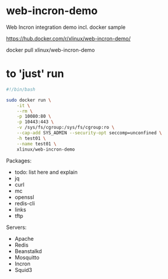 # web-incron-demo

Web Incron integration demo incl. docker sample

https://hub.docker.com/r/xlinux/web-incron-demo/

docker pull xlinux/web-incron-demo

# to 'just' run

```bash
#!/bin/bash

sudo docker run \
    -it \
    --rm \
    -p 10080:80 \
    -p 10443:443 \
    -v /sys/fs/cgroup:/sys/fs/cgroup:ro \
    --cap-add SYS_ADMIN --security-opt seccomp=unconfined \
    -h test01 \
    --name test01 \
    xlinux/web-incron-demo
```

Packages:

 - todo: list here and explain
 - jq
 - curl
 - mc
 - openssl
 - redis-cli
 - links
 - tftp

Servers:

 - Apache
 - Redis
 - Beanstalkd
 - Mosquitto
 - Incron
 - Squid3